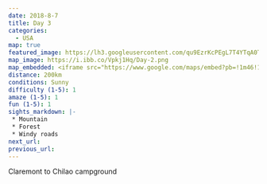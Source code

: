 ```yaml
---
date: 2018-8-7
title: Day 3 
categories:
  - USA
map: true
featured_image: https://lh3.googleusercontent.com/qu9EzrKcPEgL7T4YTqA0Tu4eUey4T_csqEd9xikvsDhcSlQraQOPNi_QAbHjcqYqTeJ7KS4QrBLSCkVaAaYn2__AqFJH5DLrqClTK3ASJEkaf8n7zrRdaFOexlNOIJE0iYuX_s2xrjJatEcH528aXQexVku2Y9twZSfViDgpa3Ol5Dlqt9AJXs1zrTDA_ZFwAVXCX7f6PHsXn97PkKqUfs2yJ3kAboMrWgJSSirUwvdSBHCXil_FX2FCDxQ3GEh2LEInj59w2wVTesmLRqRBeCjQWinx2APz2lzSe2gCA73c_MAuKK2yoMejGxV46VFtnGqUCBd8si1e51cY5mH-iCvgv6o53YU4D7QM-DTrVcv2Gg0Gn6MePMEQcL0G97e6NRSBN4l3g9K0ApUqBI5CdpunIyAf-5RdToj1RPyuT8pBwErLUQvNpfoeVsjufjPxqQSRzxRZpUuvP1Nmyx0Xb2RESYrlcC6OYSYboomS-gmRe4ksI4JaXEhme-3GhoqX6heSHqv_mf-Y-15IY683PmyYH86x8M5zNVrO9GkT6eqwA26ttSAqsNGmWfv3PxhlgqEQJ9m3nwkcelBfBnDBosut4yFZY0QoB0WvWdq8Mjjs2HqXKS_kTCW-IbpBK52B8-T4Q4QOHfYBGlgp4x78tRSaffLJrtVo0Pkbiwl4NkOEhG6w=w1631-h1224-no
map_image: https://i.ibb.co/Vpkj1Hq/Day-2.png
map_embedded: <iframe src="https://www.google.com/maps/embed?pb=!1m46!1m12!1m3!1d422169.8068967173!2d-117.92386572351401!3d34.24339867359225!2m3!1f0!2f0!3f0!3m2!1i1024!2i768!4f13.1!4m31!3e0!4m5!1s0x80c33a947ba7f65f%3A0xd57add892abc374d!2sClaremont%2C%20CA%2C%20USA!3m2!1d34.0966764!2d-117.71977849999999!4m5!1s0x80c3310d60ce4b2b%3A0x86f2dde64d64b921!2sWalmart%2C%20West%20Foothill%20Boulevard%2C%20Upland%2C%20CA%2C%20USA!3m2!1d34.1065009!2d-117.67820259999999!4m5!1s0x80c350973cdb6623%3A0xd89ead22f2da360c!2sCrestline%2C%20CA%2C%20USA!3m2!1d34.2419509!2d-117.2855993!4m5!1s0x80c35b189ad3e64f%3A0xfdb4186d31498964!2sLake%20Silverwood%20Scenic%20Overlook%20(recgovnpsdata)%2C%20Hesperia%2C%20CA%2C%20USA!3m2!1d34.2969065!2d-117.3373834!4m5!1s0x80c2e15363bf04ef%3A0xd0c7c9d47165f8f1!2sChilao%20Campground%2C%20Palmdale%2C%20CA%2C%20USA!3m2!1d34.3237101!2d-118.0166498!5e0!3m2!1sen!2sau!4v1577096594882!5m2!1sen!2sau" width="100%" height="500" frameborder="0" style="border:0;" allowfullscreen=""></iframe>
distance: 200km
conditions: Sunny
difficulty (1-5): 1 
amaze (1-5): 1
fun (1-5): 1
sights_markdown: |-
 * Mountain
 * Forest
 * Windy roads
next_url:
previous_url:
---
```

Claremont to Chilao campground

